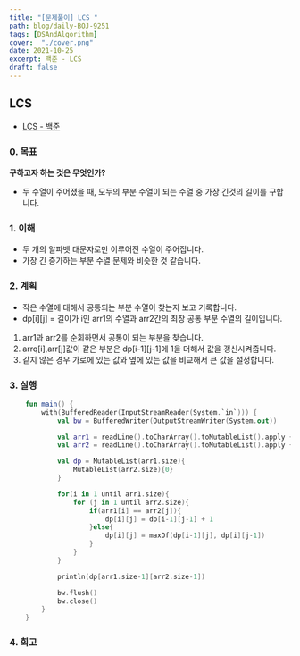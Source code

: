 ```yaml
---
title: "[문제풀이] LCS "
path: blog/daily-BOJ-9251
tags: [DSAndAlgorithm]
cover:  "./cover.png"
date: 2021-10-25
excerpt: 백준 - LCS 
draft: false
---
```



## LCS 
* [LCS - 백준](https://www.acmicpc.net/problem/9251)

### 0. 목표 
**구하고자 하는 것은 무엇인가?**
- 두 수열이 주어졌을 때, 모두의 부분 수열이 되는 수열 중 가장 긴것의 길이를 구합니다.

### 1. 이해 
- 두 개의 알파벳 대문자로만 이루어진 수열이 주어집니다.
- 가장 긴 증가하는 부분 수열 문제와 비슷한 것 같습니다. 


### 2. 계획

- 작은 수열에 대해서 공통되는 부분 수열이 찾는지 보고 기록합니다.
- dp[i][j] = 길이가 i인 arr1의 수열과 arr2간의 최장 공통 부분 수열의 길이입니다.

1. arr1과 arr2를 순회하면서 공통이 되는 부분을 찾습니다. 
2. arrq[i],arr[j]값이 같은 부분은 dp[i-1][j-1]에 1을 더해서 값을 갱신시켜줍니다.
3. 같지 않은 경우 가로에 있는 값와 옆에 있는 값을 비교해서 큰 값을 설정합니다.
   

### 3. 실행
```kotlin
    fun main() {
        with(BufferedReader(InputStreamReader(System.`in`))) {
            val bw = BufferedWriter(OutputStreamWriter(System.out))

            val arr1 = readLine().toCharArray().toMutableList().apply { add(0, '0') }
            val arr2 = readLine().toCharArray().toMutableList().apply { add(0, '0') }

            val dp = MutableList(arr1.size){
                MutableList(arr2.size){0}
            }

            for(i in 1 until arr1.size){
                for (j in 1 until arr2.size){
                    if(arr1[i] == arr2[j]){
                        dp[i][j] = dp[i-1][j-1] + 1
                    }else{
                        dp[i][j] = maxOf(dp[i-1][j], dp[i][j-1])
                    }
                }
            }

            println(dp[arr1.size-1][arr2.size-1])

            bw.flush()
            bw.close()
        }
    }
```

### 4. 회고 

